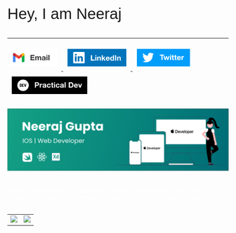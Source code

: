<!-- # Hey, I am Neeraj -->
<link rel="preconnect" href="https://fonts.gstatic.com">
<link href="https://fonts.googleapis.com/css2?family=Poppins:wght@400;500;600;700&display=swap" rel="stylesheet">
<p style="font-size:2.5em;font-family: 'Poppins', sans-serif;" >Hey, I am Neeraj</p>
<hr style="border-color:white;" />
<a target="_blank" href="mailto:gneeraj32595@gmail.com" target="_blank">
<img style="padding:10px 10px 10px 0px;" height="40em" alt="Email" src="./Email.png" />
</a>
<a target="_blank" href="https://www.linkedin.com/in/neeraj3508/" target="_blank">
<img style="padding:10px;" height="40em" alt="LinkedIn" src="./Linkedin.png" />
</a>
<a target="_blank" href="https://twitter.com/_neeraj2001_" target="_blank">
<img style="padding:10px;" height="40em" alt="Twitter" src="./Twitter.png" />
</a>
<a target="_blank" href="https://dev.to/neeraj3508" target="_blank">
<img style="padding:10px;" height="40em" alt="Practical Dev" src="./Dev.png" />
</a>
<div style="padding: 20px 0px;"><img src="./bg.png" alt="Neeraj Github Banner"></div>
<p style="color:white;font-weight:500;font-family: 'Poppins', sans-serif;">
   I am a beginner level iOS and Web Developer and Designer and i have still to explore. So, exploring something new related to these technologies and gaining as much as i can. For Collaboration on a project contact me.
</p>
<table width="100%">
  <tr>
    <td>
<img height="180em" src="https://github-readme-stats.vercel.app/api?username=Neeraj3508&show_icons=true&hide_border=true" /> </td>
 <td> <img height="180em" src="https://github-readme-stats.vercel.app/api/top-langs/?username=Neeraj3508&show_icons=true&hide_border=true&layout=compact&langs_count=8"/> </td>
  </tr>
 <table>
  